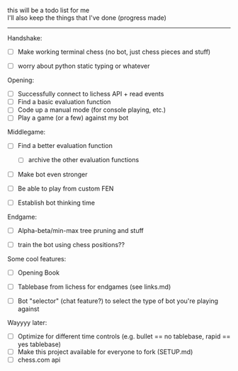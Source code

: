 this will be a todo list for me  
I'll also keep the things that I've done (progress made)

---

Handshake:
- [ ] Make working terminal chess (no bot, just chess pieces and stuff)

- [ ] worry about python static typing or whatever

Opening:
- [ ] Successfully connect to lichess API + read events
- [ ] Find a basic evaluation function 
- [ ] Code up a manual mode (for console playing, etc.)
- [ ] Play a game (or a few) against my bot

Middlegame:
- [ ] Find a better evaluation function
    - [ ] archive the other evaluation functions
- [ ] Make bot even stronger
- [ ] Be able to play from custom FEN
- [ ] Establish bot thinking time


Endgame:
- [ ] Alpha-beta/min-max tree pruning and stuff
- [ ] train the bot using chess positions??


Some cool features:
- [ ] Opening Book
- [ ] Tablebase from lichess for endgames (see links.md)
- [ ] Bot "selector" (chat feature?) to select the type of bot you're playing against


Wayyyy later:
- [ ] Optimize for different time controls (e.g. bullet == no tablebase, rapid == yes tablebase)
- [ ] Make this project available for everyone to fork (SETUP.md)
- [ ] chess.com api